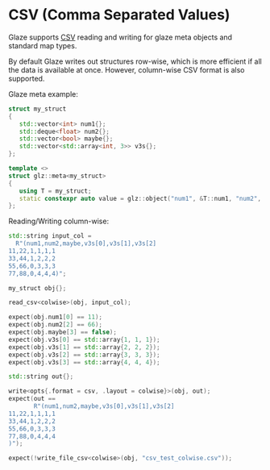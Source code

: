 # CSV (Comma Separated Values)

Glaze supports [CSV](https://en.wikipedia.org/wiki/Comma-separated_values) reading and writing for glaze meta objects and standard map types.

By default Glaze writes out structures row-wise, which is more efficient if all the data is available at once. However, column-wise CSV format is also supported.

Glaze meta example:

```c++
struct my_struct
{
   std::vector<int> num1{};
   std::deque<float> num2{};
   std::vector<bool> maybe{};
   std::vector<std::array<int, 3>> v3s{};
};

template <>
struct glz::meta<my_struct>
{
   using T = my_struct;
   static constexpr auto value = glz::object("num1", &T::num1, "num2", &T::num2, "maybe", &T::maybe, "v3s", &T::v3s);
};
```

Reading/Writing column-wise:

```c++
std::string input_col =
  R"(num1,num2,maybe,v3s[0],v3s[1],v3s[2]
11,22,1,1,1,1
33,44,1,2,2,2
55,66,0,3,3,3
77,88,0,4,4,4)";

my_struct obj{};

read_csv<colwise>(obj, input_col);

expect(obj.num1[0] == 11);
expect(obj.num2[2] == 66);
expect(obj.maybe[3] == false);
expect(obj.v3s[0] == std::array{1, 1, 1});
expect(obj.v3s[1] == std::array{2, 2, 2});
expect(obj.v3s[2] == std::array{3, 3, 3});
expect(obj.v3s[3] == std::array{4, 4, 4});

std::string out{};

write<opts{.format = csv, .layout = colwise}>(obj, out);
expect(out ==
       R"(num1,num2,maybe,v3s[0],v3s[1],v3s[2]
11,22,1,1,1,1
33,44,1,2,2,2
55,66,0,3,3,3
77,88,0,4,4,4
)");

expect(!write_file_csv<colwise>(obj, "csv_test_colwise.csv"));
```


